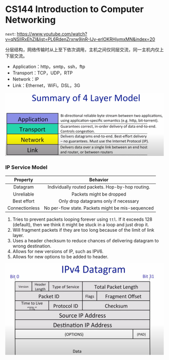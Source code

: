 # CS144 Introduction to Computer Networking

`next`: https://www.youtube.com/watch?v=qNSIIRxEhZI&list=PL6RdenZrxrw9inR-IJv-erlOKRHjymxMN&index=20


分层结构，网络传输时从上至下依次调用，主机之间仅同层交流，同一主机内仅上下层交流。

- Application：http，smtp，ssh，ftp
- Transport：TCP，UDP，RTP
- Network：IP
- Link：Ethernet，WiFi，DSL，3G

![1](./README/1.png)

### IP Service Model

| Property | Behavior |
| :--: | :--: |
| Datagram | Individually routed packets. Hop-by-hop routing. |
| Unreliable | Packets might be dropped |
| Best effort | Only drop datagrams only if necessary |
| Connectionless | No per-flow state. Packets might be mis-sequenced |

1. Tries to prevent packets looping forever using `ttl`. If it exceeds 128 (default), then we think it might be stuck in a loop and just drop it.
2. Will fragment packets if they are too long because of the limit of link layer.
3. Uses a header checksum to reduce chances of delivering datagram to wrong destination.
4. Allows for new versions of IP, such as IPV6.
5. Allows for new options to be added to header.

![2](./README/2.png)



